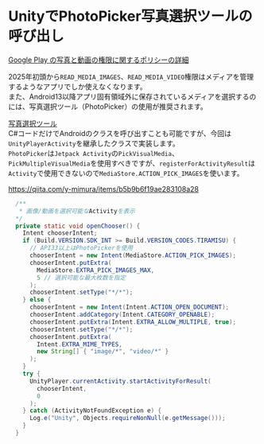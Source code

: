 # UnityでPhotoPicker写真選択ツールの呼び出し

[Google Play の写真と動画の権限に関するポリシーの詳細](https://support.google.com/googleplay/android-developer/answer/14115180?hl=ja)  

2025年初頭から`READ_MEDIA_IMAGES`、`READ_MEDIA_VIDEO`権限はメディアを管理するようなアプリでしか使えなくなります。  
また、Android13以降アプリ固有領域外に保存されているメディアを選択するのには、写真選択ツール（PhotoPicker）の使用が推奨されます。  

[写真選択ツール](https://developer.android.com/training/data-storage/shared/photopicker?hl=ja)  
C#コードだけでAndroidのクラスを呼び出すことも可能ですが、今回は`UnityPlayerActivity`を継承したクラスで実装します。  
`PhotoPicker`は`Jetpack Activity`の`PickVisualMedia`、`PickMultipleVisualMedia`を使用すべきですが、`registerForActivityResult`は`Activity`で使用できないので`MediaStore.ACTION_PICK_IMAGES`を使います。  

<https://qiita.com/y-mimura/items/b5b9b6f19ae283108a28>

```java
  /**
   * 画像/動画を選択可能なActivityを表示
  */
  private static void openChooser() {
    Intent chooserIntent;
    if (Build.VERSION.SDK_INT >= Build.VERSION_CODES.TIRAMISU) {
      // API33以上はPhotoPickerを使用
      chooserIntent = new Intent(MediaStore.ACTION_PICK_IMAGES);
      chooserIntent.putExtra(
        MediaStore.EXTRA_PICK_IMAGES_MAX,
        5 // 選択可能な最大枚数を指定
      );
      chooserIntent.setType("*/*");
    } else {
      chooserIntent = new Intent(Intent.ACTION_OPEN_DOCUMENT);
      chooserIntent.addCategory(Intent.CATEGORY_OPENABLE);
      chooserIntent.putExtra(Intent.EXTRA_ALLOW_MULTIPLE, true);
      chooserIntent.setType("*/*");
      chooserIntent.putExtra(
        Intent.EXTRA_MIME_TYPES,
        new String[] { "image/*", "video/*" }
      );
    }
    try {
      UnityPlayer.currentActivity.startActivityForResult(
        chooserIntent,
        0
      );
    } catch (ActivityNotFoundException e) {
      Log.e("Unity", Objects.requireNonNull(e.getMessage()));
    }
  }
```
